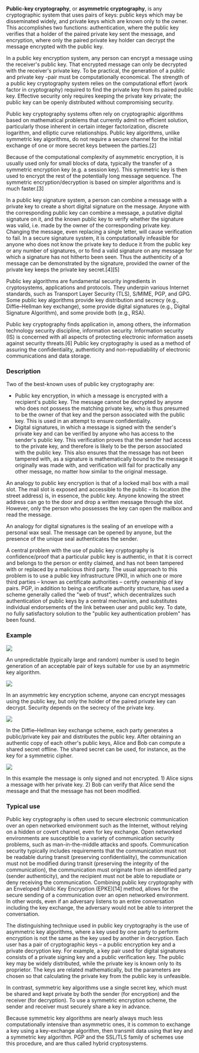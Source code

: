 __Public-key cryptography__, or __asymmetric cryptography__, is any cryptographic system that uses pairs of keys: public keys which may be disseminated widely, and private keys which are known only to the owner. This accomplishes two functions: authentication, where the public key verifies that a holder of the paired private key sent the message, and encryption, where only the paired private key holder can decrypt the message encrypted with the public key. 

In a public key encryption system, any person can encrypt a message using the receiver's public key. That encrypted message can only be decrypted with the receiver's private key. To be practical, the generation of a public and private key -pair must be computationally economical. The strength of a public key cryptography system relies on the computational effort (work factor in cryptography) required to find the private key from its paired public key. Effective security only requires keeping the private key private; the public key can be openly distributed without compromising security.

Public key cryptography systems often rely on cryptographic algorithms based on mathematical problems that currently admit no efficient solution, particularly those inherent in certain integer factorization, discrete logarithm, and elliptic curve relationships. Public key algorithms, unlike symmetric key algorithms, do not require a secure channel for the initial exchange of one or more secret keys between the parties.[2]

Because of the computational complexity of asymmetric encryption, it is usually used only for small blocks of data, typically the transfer of a symmetric encryption key (e.g. a session key). This symmetric key is then used to encrypt the rest of the potentially long message sequence. The symmetric encryption/decryption is based on simpler algorithms and is much faster.[3]

In a public key signature system, a person can combine a message with a private key to create a short digital signature on the message. Anyone with the corresponding public key can combine a message, a putative digital signature on it, and the known public key to verify whether the signature was valid, i.e. made by the owner of the corresponding private key. Changing the message, even replacing a single letter, will cause verification to fail. In a secure signature system, it is computationally infeasible for anyone who does not know the private key to deduce it from the public key or any number of signatures, or to find a valid signature on any message for which a signature has not hitherto been seen. Thus the authenticity of a message can be demonstrated by the signature, provided the owner of the private key keeps the private key secret.[4][5]

Public key algorithms are fundamental security ingredients in cryptosystems, applications and protocols. They underpin various Internet standards, such as Transport Layer Security (TLS), S/MIME, PGP, and GPG. Some public key algorithms provide key distribution and secrecy (e.g., Diffie–Hellman key exchange), some provide digital signatures (e.g., Digital Signature Algorithm), and some provide both (e.g., RSA).

Public key cryptography finds application in, among others, the information technology security discipline, information security. Information security (IS) is concerned with all aspects of protecting electronic information assets against security threats.[6] Public key cryptography is used as a method of assuring the confidentiality, authenticity and non-repudiability of electronic communications and data storage. 

### Description

Two of the best-known uses of public key cryptography are:

* Public key encryption, in which a message is encrypted with a recipient's public key. The message cannot be decrypted by anyone who does not possess the matching private key, who is thus presumed to be the owner of that key and the person associated with the public key. This is used in an attempt to ensure confidentiality.
* Digital signatures, in which a message is signed with the sender's private key and can be verified by anyone who has access to the sender's public key. This verification proves that the sender had access to the private key, and therefore is likely to be the person associated with the public key. This also ensures that the message has not been tampered with, as a signature is mathematically bound to the message it originally was made with, and verification will fail for practically any other message, no matter how similar to the original message.

An analogy to public key encryption is that of a locked mail box with a mail slot. The mail slot is exposed and accessible to the public – its location (the street address) is, in essence, the public key. Anyone knowing the street address can go to the door and drop a written message through the slot. However, only the person who possesses the key can open the mailbox and read the message.

An analogy for digital signatures is the sealing of an envelope with a personal wax seal. The message can be opened by anyone, but the presence of the unique seal authenticates the sender.

A central problem with the use of public key cryptography is confidence/proof that a particular public key is authentic, in that it is correct and belongs to the person or entity claimed, and has not been tampered with or replaced by a malicious third party. The usual approach to this problem is to use a public key infrastructure (PKI), in which one or more third parties – known as certificate authorities – certify ownership of key pairs. PGP, in addition to being a certificate authority structure, has used a scheme generally called the "web of trust", which decentralizes such authentication of public keys by a central mechanism, and substitutes individual endorsements of the link between user and public key. To date, no fully satisfactory solution to the "public key authentication problem" has been found.

### Example

<img src="https://upload.wikimedia.org/wikipedia/commons/thumb/3/32/Public-key-crypto-1.svg/500px-Public-key-crypto-1.svg.png">

An unpredictable (typically large and random) number is used to begin generation of an acceptable pair of keys suitable for use by an asymmetric key algorithm.

<img src="https://upload.wikimedia.org/wikipedia/commons/thumb/f/f9/Public_key_encryption.svg/500px-Public_key_encryption.svg.png">

In an asymmetric key encryption scheme, anyone can encrypt messages using the public key, but only the holder of the paired private key can decrypt. Security depends on the secrecy of the private key.

<img src="https://upload.wikimedia.org/wikipedia/commons/thumb/4/4c/Public_key_shared_secret.svg/500px-Public_key_shared_secret.svg.png">

In the Diffie–Hellman key exchange scheme, each party generates a public/private key pair and distributes the public key. After obtaining an authentic copy of each other's public keys, Alice and Bob can compute a shared secret offline. The shared secret can be used, for instance, as the key for a symmetric cipher.

<img src="https://upload.wikimedia.org/wikipedia/commons/thumb/a/a7/Private_key_signing.png/500px-Private_key_signing.png">

In this example the message is only signed and not encrypted. 1) Alice signs a message with her private key. 2) Bob can verify that Alice send the message and that the message has not been modified.

### Typical use

Public key cryptography is often used to secure electronic communication over an open networked environment such as the Internet, without relying on a hidden or covert channel, even for key exchange. Open networked environments are susceptible to a variety of communication security problems, such as man-in-the-middle attacks and spoofs. Communication security typically includes requirements that the communication must not be readable during transit (preserving confidentiality), the communication must not be modified during transit (preserving the integrity of the communication), the communication must originate from an identified party (sender authenticity), and the recipient must not be able to repudiate or deny receiving the communication. Combining public key cryptography with an Enveloped Public Key Encryption (EPKE)[14] method, allows for the secure sending of a communication over an open networked environment. In other words, even if an adversary listens to an entire conversation including the key exchange, the adversary would not be able to interpret the conversation.

The distinguishing technique used in public key cryptography is the use of asymmetric key algorithms, where a key used by one party to perform encryption is not the same as the key used by another in decryption. Each user has a pair of cryptographic keys – a public encryption key and a private decryption key. For example, a key pair used for digital signatures consists of a private signing key and a public verification key. The public key may be widely distributed, while the private key is known only to its proprietor. The keys are related mathematically, but the parameters are chosen so that calculating the private key from the public key is unfeasible.

In contrast, symmetric key algorithms use a single secret key, which must be shared and kept private by both the sender (for encryption) and the receiver (for decryption). To use a symmetric encryption scheme, the sender and receiver must securely share a key in advance.

Because symmetric key algorithms are nearly always much less computationally intensive than asymmetric ones, it is common to exchange a key using a key-exchange algorithm, then transmit data using that key and a symmetric key algorithm. PGP and the SSL/TLS family of schemes use this procedure, and are thus called hybrid cryptosystems. 

